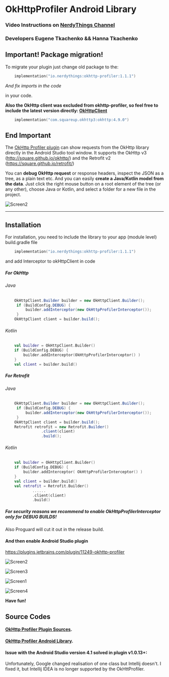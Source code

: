# OkHttpProfiler Android Library

### Video Instructions on [NerdyThings Channel](https://youtu.be/KI_1-rUMjEI?si=EpXpMZncTNf53wxB&t=458 "YouTube.com")

### Developers Eugene Tkachenko && Hanna Tkachenko

## Important! Package migration!

To migrate your plugin just change old package to the:

```kotlin
    implementation("io.nerdythings:okhttp-profiler:1.1.1")
```

*And fix imports in the code*

in your code.

**Also the OkHttp client was excluded from okhttp-profiler, so feel free to include the latest version directly: [OkHttpClient](https://square.github.io/okhttp/ "OkHttp client")**

```kotlin
    implementation("com.squareup.okhttp3:okhttp:4.9.0")
```

## End Important

The [OkHttp Profiler plugin](https://plugins.jetbrains.com/plugin/11249-okhttp-profiler "OkHttp Profiler") can show requests from the OkHttp library directly in the Android Studio tool window.
It supports the OkHttp v3 (http://square.github.io/okhttp/) and the Retrofit v2 (https://square.github.io/retrofit/)

You can **debug OkHttp request** or response headers, inspect the JSON as a tree, as a plain text etc. And you can easily **create a Java/Kotlin model from the data**.
Just click the right mouse button on a root element of the tree (or any other), choose Java or Kotlin, and select a folder for a new file in the project.

![Screen2](https://github.com/itkacher/OkHttpProfiler/blob/master/demo.png?raw=true)

---

## Installation

For installation, you need to include the library to your app (module level) build.gradle file
```kotlin
    implementation("io.nerdythings:okhttp-profiler:1.1.1")
```

and add Interceptor to okHttpClient in code
##### For OkHttp
###### Java

```java
    OkHttpClient.Builder builder = new OkHttpClient.Builder();
     if (BuildConfig.DEBUG) {
         builder.addInterceptor(new OkHttpProfilerInterceptor());
     }   
    OkHttpClient client = builder.build(); 
```

###### Kotlin
```kotlin
    val builder = OkHttpClient.Builder()
    if (BuildConfig.DEBUG) {
        builder.addInterceptor(OkHttpProfilerInterceptor() )
    }    
    val client = builder.build()
```

##### For Retrofit
###### Java

```java
    OkHttpClient.Builder builder = new OkHttpClient.Builder();
     if (BuildConfig.DEBUG) {
         builder.addInterceptor(new OkHttpProfilerInterceptor());
     }   
    OkHttpClient client = builder.build(); 
    Retrofit retrofit = new Retrofit.Builder()
                .client(client)
                .build();
```

###### Kotlin
```kotlin
    val builder = OkHttpClient.Builder()
    if (BuildConfig.DEBUG) {
        builder.addInterceptor( OkHttpProfilerInterceptor() )
    }    
    val client = builder.build()
    val retrofit = Retrofit.Builder()
            ......
            .client(client)
            .build()
```

##### For security reasons we recommend to enable OkHttpProfilerInterceptor only for DEBUG BUILDS!
Also Proguard will cut it out in the release build.

#### And then enable Android Studio plugin

https://plugins.jetbrains.com/plugin/11249-okhttp-profiler

![Screen2](https://github.com/itkacher/OkHttpProfiler/blob/master/plugin_install1.png?raw=true)

![Screen3](https://github.com/itkacher/OkHttpProfiler/blob/master/plugin_install2.png?raw=true)

![Screen1](https://github.com/itkacher/OkHttpProfiler/blob/master/screen1.png?raw=true)

![Screen4](https://github.com/itkacher/OkHttpProfiler/blob/master/screen2.png?raw=true)

**Have fun!**

## Source Codes
#### [OkHttp Profiler Plugin Sources](https://github.com/gektor650/OkHttpProfiler-AndroidStudio-Plugin "OkHttp Profiler Plugin Sources").
#### [OkHttp Profiler Android Library](https://github.com/itkacher/OkHttpProfiler "OkHttp Profiler Android Library").


#### Issue with the Android Studio version 4.1 solved in plugin v1.0.13+:
Unfortunately, Google changed realisation of one class but Intellij doesn't. I fixed it, but Intellij IDEA is no longer supported by the OkHttProfiler.

